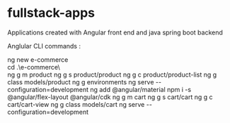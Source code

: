 # fullstack-apps  
Applications created with Angular front end and java spring boot backend  
  
Anglular CLI commands :  
  
  
ng new e-commerce  
cd .\e-commerce\    
ng g m product
ng g s product/product
ng g c product/product-list
ng g class models/product
ng g environments
ng serve --configuration=development
ng add @angular/material
npm i -s @angular/flex-layout @angular/cdk
ng g m cart
ng g s cart/cart
ng g c cart/cart-view
ng g class models/cart
ng serve --configuration=development
  
  